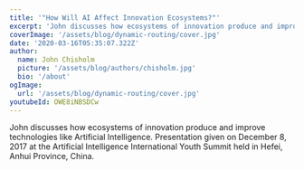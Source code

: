 ```yaml
---
title: '"How Will AI Affect Innovation Ecosystems?"'
excerpt: 'John discusses how ecosystems of innovation produce and improve technologies like Artificial Intelligence. Presentation given on December 8, 2017 at the Artificial Intelligence International Youth Summit held in Hefei, Anhui Province, China.'
coverImage: '/assets/blog/dynamic-routing/cover.jpg'
date: '2020-03-16T05:35:07.322Z'
author:
  name: John Chisholm
  picture: '/assets/blog/authors/chisholm.jpg'
  bio: '/about'
ogImage:
  url: '/assets/blog/dynamic-routing/cover.jpg'
youtubeId: OWE8iNBSDCw
---
```


John discusses how ecosystems of innovation produce and improve technologies like Artificial Intelligence. Presentation given on December 8, 2017 at the Artificial Intelligence International Youth Summit held in Hefei, Anhui Province, China.